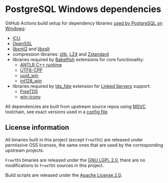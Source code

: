 PostgreSQL Windows dependencies
===============================

GitHub Actions build setup for dependency libraries [used by PostgreSQL on Windows](https://github.com/postgres/postgres/blob/60ce452729239f10ebbd0803a0ecc460f7f9238a/src/tools/msvc/config_default.pl#L8):

 - [ICU](https://icu.unicode.org/#h.i33fakvpjb7o)
 - [OpenSSL](https://www.openssl.org/)
 - [libxml2](https://gitlab.gnome.org/GNOME/libxml2/-/wikis/home) and [libxslt](http://www.xmlsoft.org/libxslt/index.html)
 - compression libraries: [zlib](https://www.zlib.net/), [LZ4](https://github.com/lz4/lz4) and [Zstandard](https://github.com/facebook/zstd)
 - libraries required by [Babelfish](https://babelfishpg.org/) extensions for core functionality: 
   - [ANTLR C++ runtime](https://www.antlr.org/)
   - [UTF8-CPP](https://github.com/nemtrif/utfcpp)
   - [uuid_win](https://github.com/wiltondb/uuid_win)
   - [int128_win](https://github.com/wiltondb/int128_win)
 - libraries required by [tds_fdw](https://github.com/tds-fdw/tds_fdw) extension for [Linked Servers](https://github.com/wiltondb/wiltondb/wiki/Linked-Servers-and-OPENQUERY) support:
   - [FreeTDS](https://www.freetds.org/)
   - [win-iconv](https://github.com/win-iconv/win-iconv.git)

All dependencies are built from upstream source repos using [MSVC](https://en.wikipedia.org/wiki/Microsoft_Visual_C%2B%2B) toolchain, see exact versions used in a [config file](https://github.com/wiltondb/pgwin_deps/blob/master/config-default.json).


License information
-------------------

All binaries built in this project (except `FreeTDS`) are released under permissive OSS licenses, the same ones that are used by the corresponding upstream projects.

`FreeTDS` binaries are released under the [GNU LGPL 2.0](https://www.gnu.org/licenses/old-licenses/lgpl-2.0.html#SEC1), there are no modifications to `FreeTDS` sources in this project.

Build scripts are released under the [Apache License 2.0](http://www.apache.org/licenses/LICENSE-2.0).
